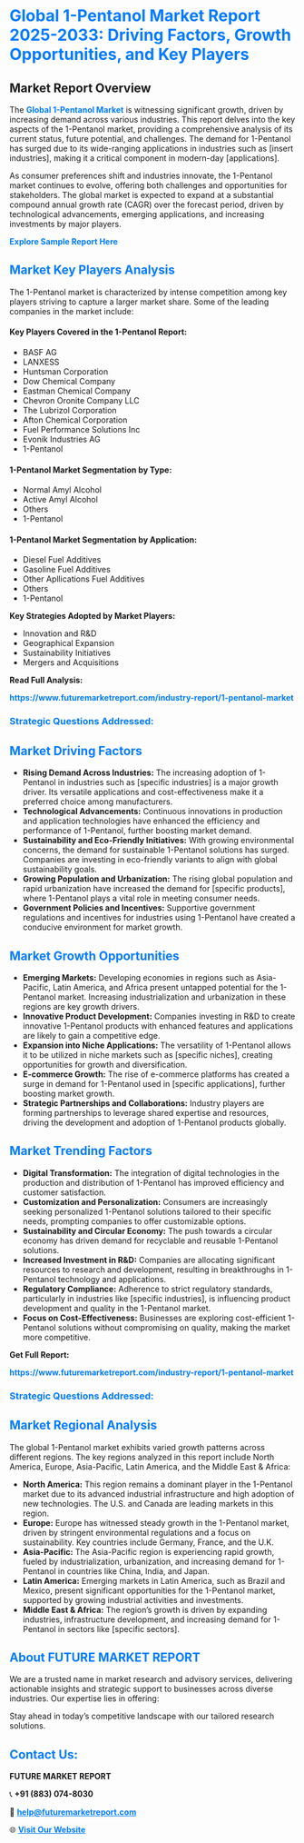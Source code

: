 <h1 style="color: #007BFF;">Global 1-Pentanol Market Report 2025-2033: Driving Factors, Growth Opportunities, and Key Players</h1>

<section id="overview">
<h2>Market Report Overview</h2>
<p>The <a href="https://www.futuremarketreport.com/industry-report/1-pentanol-market" style="color: #007BFF; text-decoration: none;"><strong>Global 1-Pentanol Market</strong></a> is witnessing significant growth, driven by increasing demand across various industries. This report delves into the key aspects of the 1-Pentanol market, providing a comprehensive analysis of its current status, future potential, and challenges. The demand for 1-Pentanol has surged due to its wide-ranging applications in industries such as [insert industries], making it a critical component in modern-day [applications].</p>
<p>As consumer preferences shift and industries innovate, the 1-Pentanol market continues to evolve, offering both challenges and opportunities for stakeholders. The global market is expected to expand at a substantial compound annual growth rate (CAGR) over the forecast period, driven by technological advancements, emerging applications, and increasing investments by major players.</p>
</section>

<section id="overview">
<p><a href="https://www.futuremarketreport.com/request-sample/reportId=100322" style="color: #007BFF; text-decoration: none;"><strong>Explore Sample Report Here</strong></a></p>
</section>

<section id="key-players">
<h2 style="color: #007BFF;">Market Key Players Analysis</h2>
<p>The 1-Pentanol market is characterized by intense competition among key players striving to capture a larger market share. Some of the leading companies in the market include:</p>
<h4>Key Players Covered in the 1-Pentanol Report:</h4>
<ul><li>BASF AG</li><li>LANXESS</li><li>Huntsman Corporation</li><li>Dow Chemical Company</li><li>Eastman Chemical Company</li><li>Chevron Oronite Company LLC</li><li>The Lubrizol Corporation</li><li>Afton Chemical Corporation</li><li>Fuel Performance Solutions Inc</li><li>Evonik Industries AG</li><li>1-Pentanol</li></ul>
<h4>1-Pentanol Market Segmentation by Type:</h4>
<ul><li>Normal Amyl Alcohol</li><li>Active Amyl Alcohol</li><li>Others</li><li>1-Pentanol</li></ul>

<h4>1-Pentanol Market Segmentation by Application:</h4>
<ul><li>Diesel Fuel Additives</li><li>Gasoline Fuel Additives</li><li>Other Apllications Fuel Additives</li><li>Others</li><li>1-Pentanol</li></ul>
<p><strong>Key Strategies Adopted by Market Players:</strong></p>
<ul>
<li>Innovation and R&D</li>
<li>Geographical Expansion</li>
<li>Sustainability Initiatives</li>
<li>Mergers and Acquisitions</li>
</ul>
</section>

<section>
<p><strong>Read Full Analysis: </strong></p><a href="https://www.futuremarketreport.com/industry-report/1-pentanol-market" style="color: #007BFF; text-decoration: none;"><strong>https://www.futuremarketreport.com/industry-report/1-pentanol-market</strong></a>
<h3 style="color: #007BFF;">Strategic Questions Addressed:</h3>
</section>

<section id="driving-factors">
<h2 style="color: #007BFF;">Market Driving Factors</h2>
<ul>
<li><strong>Rising Demand Across Industries:</strong> The increasing adoption of 1-Pentanol in industries such as [specific industries] is a major growth driver. Its versatile applications and cost-effectiveness make it a preferred choice among manufacturers.</li>
<li><strong>Technological Advancements:</strong> Continuous innovations in production and application technologies have enhanced the efficiency and performance of 1-Pentanol, further boosting market demand.</li>
<li><strong>Sustainability and Eco-Friendly Initiatives:</strong> With growing environmental concerns, the demand for sustainable 1-Pentanol solutions has surged. Companies are investing in eco-friendly variants to align with global sustainability goals.</li>
<li><strong>Growing Population and Urbanization:</strong> The rising global population and rapid urbanization have increased the demand for [specific products], where 1-Pentanol plays a vital role in meeting consumer needs.</li>
<li><strong>Government Policies and Incentives:</strong> Supportive government regulations and incentives for industries using 1-Pentanol have created a conducive environment for market growth.</li>
</ul>
</section>

<section id="growth-opportunities">
<h2 style="color: #007BFF;">Market Growth Opportunities</h2>
<ul>
<li><strong>Emerging Markets:</strong> Developing economies in regions such as Asia-Pacific, Latin America, and Africa present untapped potential for the 1-Pentanol market. Increasing industrialization and urbanization in these regions are key growth drivers.</li>
<li><strong>Innovative Product Development:</strong> Companies investing in R&D to create innovative 1-Pentanol products with enhanced features and applications are likely to gain a competitive edge.</li>
<li><strong>Expansion into Niche Applications:</strong> The versatility of 1-Pentanol allows it to be utilized in niche markets such as [specific niches], creating opportunities for growth and diversification.</li>
<li><strong>E-commerce Growth:</strong> The rise of e-commerce platforms has created a surge in demand for 1-Pentanol used in [specific applications], further boosting market growth.</li>
<li><strong>Strategic Partnerships and Collaborations:</strong> Industry players are forming partnerships to leverage shared expertise and resources, driving the development and adoption of 1-Pentanol products globally.</li>
</ul>
</section>

<section id="trending-factors">
<h2 style="color: #007BFF;">Market Trending Factors</h2>
<ul>
<li><strong>Digital Transformation:</strong> The integration of digital technologies in the production and distribution of 1-Pentanol has improved efficiency and customer satisfaction.</li>
<li><strong>Customization and Personalization:</strong> Consumers are increasingly seeking personalized 1-Pentanol solutions tailored to their specific needs, prompting companies to offer customizable options.</li>
<li><strong>Sustainability and Circular Economy:</strong> The push towards a circular economy has driven demand for recyclable and reusable 1-Pentanol solutions.</li>
<li><strong>Increased Investment in R&D:</strong> Companies are allocating significant resources to research and development, resulting in breakthroughs in 1-Pentanol technology and applications.</li>
<li><strong>Regulatory Compliance:</strong> Adherence to strict regulatory standards, particularly in industries like [specific industries], is influencing product development and quality in the 1-Pentanol market.</li>
<li><strong>Focus on Cost-Effectiveness:</strong> Businesses are exploring cost-efficient 1-Pentanol solutions without compromising on quality, making the market more competitive.</li>
</ul>
</section>

<section>
<p><strong>Get Full Report: </strong></p><a href="https://www.futuremarketreport.com/industry-report/1-pentanol-market" style="color: #007BFF; text-decoration: none;"><strong>https://www.futuremarketreport.com/industry-report/1-pentanol-market</strong></a>
<h3 style="color: #007BFF;">Strategic Questions Addressed:</h3>
</section>


<section id="regional-analysis">
<h2 style="color: #007BFF;">Market Regional Analysis</h2>
<p>The global 1-Pentanol market exhibits varied growth patterns across different regions. The key regions analyzed in this report include North America, Europe, Asia-Pacific, Latin America, and the Middle East & Africa:</p>
<ul>
<li><strong>North America:</strong> This region remains a dominant player in the 1-Pentanol market due to its advanced industrial infrastructure and high adoption of new technologies. The U.S. and Canada are leading markets in this region.</li>
<li><strong>Europe:</strong> Europe has witnessed steady growth in the 1-Pentanol market, driven by stringent environmental regulations and a focus on sustainability. Key countries include Germany, France, and the U.K.</li>
<li><strong>Asia-Pacific:</strong> The Asia-Pacific region is experiencing rapid growth, fueled by industrialization, urbanization, and increasing demand for 1-Pentanol in countries like China, India, and Japan.</li>
<li><strong>Latin America:</strong> Emerging markets in Latin America, such as Brazil and Mexico, present significant opportunities for the 1-Pentanol market, supported by growing industrial activities and investments.</li>
<li><strong>Middle East & Africa:</strong> The region’s growth is driven by expanding industries, infrastructure development, and increasing demand for 1-Pentanol in sectors like [specific sectors].</li>
</ul>
</section>

<footer>
<h2 style="color: #007BFF;">About FUTURE MARKET REPORT</h2>
<p>We are a trusted name in market research and advisory services, delivering actionable insights and strategic support to businesses across diverse industries. Our expertise lies in offering:</p>

<p>Stay ahead in today’s competitive landscape with our tailored research solutions.</p>

<h2 style="color: #007BFF;">Contact Us:</h2>
<p><strong>FUTURE MARKET REPORT</strong></p>
<p>📞 <strong>+91 (883) 074-8030</strong></p>
<p>📧 <strong><a href="mailto:help@futuremarketreport.com" style="color: #007BFF;">help@futuremarketreport.com</a></strong></p>
<p>🌐 <strong><a href="https://www.futuremarketreport.com/" style="color: #007BFF;">Visit Our Website</a></strong></p>
</footer>